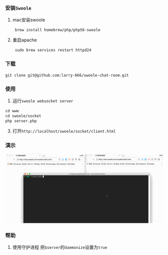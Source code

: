### 安装`Swoole`
1. mac安装swoole

		brew install homebrew/php/php56-swoole

2. 重启apache

		sudo brew services restart httpd24

### 下载
 	git clone git@github.com:larry-666/swoole-chat-room.git

### 使用
1. 运行`swoole websocket server`
```
cd www
cd swoole/socket
php server.php
```

3. 打开`http://localhost/swoole/socket/client.html`

### 演示
![演示](swoole-chat-room.gif)

### 帮助
1. 使用守护进程
把`$server`的`daemonize`设置为`true`
